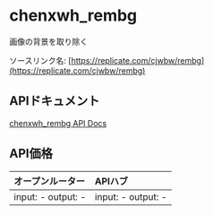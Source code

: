 # chenxwh_rembg

画像の背景を取り除く

ソースリンク名: [https://replicate.com/cjwbw/rembg](https://replicate.com/cjwbw/rembg)

## APIドキュメント

[chenxwh_rembg API Docs](../apis/ja/chenxwh_rembg.md)

## API価格

| オープンルーター | APIハブ |
|:---|:---|
| input: - output: - | input: - output: - |
